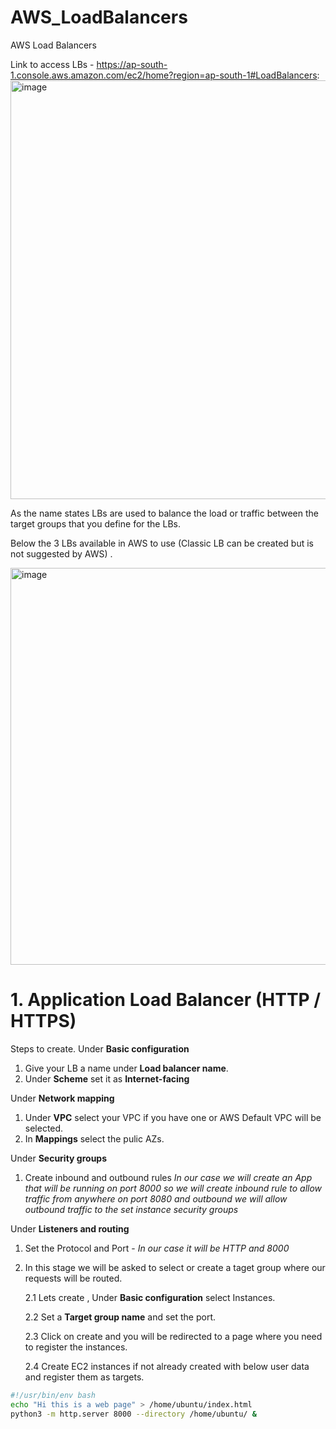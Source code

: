 # AWS_LoadBalancers
AWS Load Balancers

Link to access LBs - https://ap-south-1.console.aws.amazon.com/ec2/home?region=ap-south-1#LoadBalancers:
<img width="670" alt="image" src="https://github.com/saifali1035/AWS_LoadBalancers/assets/37189361/1d24147e-18f1-4d45-9ae2-8e186f33770c">

As the name states LBs are used to balance the load or traffic between the target groups that you define for the LBs.

Below the 3 LBs available in AWS to use (Classic LB can be created but is not suggested by AWS) .

<img width="635" alt="image" src="https://github.com/saifali1035/AWS_LoadBalancers/assets/37189361/7ef95fc0-5e3e-4178-979c-74edf903778a">

# 1. Application Load Balancer (HTTP / HTTPS)

Steps to create.
Under **Basic configuration**
1. Give your LB a name under **Load balancer name**.
2. Under **Scheme** set it as **Internet-facing**


Under **Network mapping**
1. Under **VPC** select your VPC if you have one or AWS Default VPC will be selected.
2. In **Mappings** select the pulic AZs.


Under **Security groups**
1. Create inbound and outbound rules *In our case we will create an App that will be running on port 8000 so we will create inbound rule to allow traffic from anywhere on port 8080 and outbound we will allow outbound traffic to the set instance security groups*


Under **Listeners and routing**
1. Set the Protocol and Port - *In our case it will be HTTP and 8000*
2. In this stage we will be asked to select or create a taget group where our requests will be routed.
   
   2.1 Lets create , Under **Basic configuration** select Instances.
   
   2.2 Set a **Target group name** and set the port.
   
   2.3 Click on create and you will be redirected to a page where you need to register the instances.
   
   2.4 Create EC2 instances if not already created with below user data and register them as targets.
   
```bash
#!/usr/bin/env bash
echo "Hi this is a web page" > /home/ubuntu/index.html
python3 -m http.server 8000 --directory /home/ubuntu/ &
```   

